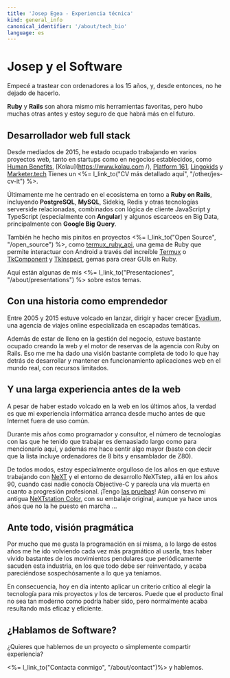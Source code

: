 ```yaml
---
title: 'Josep Egea - Experiencia técnica'
kind: general_info
canonical_identifier: '/about/tech_bio'
language: es
---
```


# Josep y el Software

Empecé a trastear con ordenadores a los 15 años, y, desde entonces, no
he dejado de hacerlo.

**Ruby** y **Rails** son ahora mismo mis herramientas favoritas, pero
hubo muchas otras antes y estoy seguro de que habrá más en el futuro.

## Desarrollador web full stack

Desde mediados de 2015, he estado ocupado trabajando en varios
proyectos web, tanto en startups como en negocios establecidos, como
[Human Benefits](https://www.humanbenefits.com/),
[Kolau](https://www.kolau.com /), [Platform
161](https://platform161.com/), [Lingokids](https://lingokids.com/) y
[Marketer.tech](https://marketer.tech/) Tienes un <%= l_link_to("CV
más detallado aquí", "/other/jes-cv-it") %>.

Últimamente me he centrado en el ecosistema en torno a **Ruby on
Rails**, incluyendo **PostgreSQL**, **MySQL**, Sidekiq, Redis y otras
tecnologías serverside relacionadas, combinados con lógica de cliente
JavaScript y TypeScript (especialmente con **Angular**) y algunos
escarceos en Big Data, principalmente con **Google Big Query**.

También he hecho mis pinitos en proyectos <%= l_link_to("Open Source",
"/open_source") %>, como
[termux_ruby_api](https://github.com/josepegea/termux_ruby_api), una
gema de Ruby que permite interactuar con Android a través del
increíble [Termux](https://termux.com/) o
[TkComponent](https://github.com/josepegea/tk_component) y
[TkInspect](https://github.com/josepegea/tk_inspect), gemas para crear
GUIs en Ruby.

Aquí están algunas de mis <%= l_link_to("Presentaciones",
"/about/presentations") %> sobre estos temas.

## Con una historia como emprendedor

Entre 2005 y 2015 estuve volcado en lanzar, dirigir y hacer crecer
[Evadium](http://www.evadium.com), una agencia de viajes online
especializada en escapadas temáticas.

Además de estar de lleno en la gestión del negocio, estuve bastante
ocupado creando la web y el motor de reservas de la agencia con Ruby
on Rails. Eso me me ha dado una visión bastante completa de todo lo
que hay detrás de desarrollar y mantener en funcionamiento
aplicaciones web en el mundo real, con recursos limitados.

## Y una larga experiencia antes de la web

A pesar de haber estado volcado en la web en los últimos años, la
verdad es que mi experiencia informática arranca desde mucho antes de
que Internet fuera de uso común.

Durante mis años como programador y consultor, el número de
tecnologías con las que he tenido que trabajar es demaasiado largo
como para mencionarlo aquí, y además me hace sentir algo mayor (baste
con decir que la lista incluye ordenadores de 8 bits y ensamblador de
Z80).

De todos modos, estoy especialmente orgulloso de los años en que
estuve trabajando con [NeXT](https://en.wikipedia.org/wiki/NeXT) y el
entorno de desarrollo NeXTstep, allá en los años 90, cuando casi nadie
conocía Objective-C y parecía una vía muerta en cuanto a progresión
profesional. ¡Tengo [las
pruebas](http://markmail.org/message/cvov2pbnnirinp23)! Aún conservo
mi antigua [NeXTstation
Color](https://en.wikipedia.org/wiki/NeXTstation), con su embalaje
original, aunque ya hace unos años que no la he puesto en marcha ...

## Ante todo, visión pragmática

Por mucho que me gusta la programación en sí misma, a lo largo de
estos años me he ido volviendo cada vez más pragmático al usarla, tras
haber vivido bastantes de los movimientos pendulares que
periódicamente sacuden esta industria, en los que todo debe ser
reinventado, y acaba pareciéndose sospechósamente a lo que ya
teníamos.

En consecuencia, hoy en día intento aplicar un criterio crítico al
elegir la tecnología para mis proyectos y los de terceros. Puede que
el producto final no sea tan moderno como podría haber sido, pero
normalmente acaba resultando más eficaz y eficiente.

## ¿Hablamos de Software?

¿Quieres que hablemos de un proyecto o simplemente compartir
experiencia?

<%= l_link_to("Contacta conmigo", "/about/contact")%> y hablemos.
